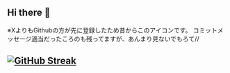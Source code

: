 ## Hi there 👋

※XよりもGithubの方が先に登録したため昔からこのアイコンです。
コミットメッセージ適当だったころのも残ってますが、あんまり見ないでもろて//


## [![GitHub Streak](https://streak-stats.demolab.com/?user=htvoffcial)](https://git.io/streak-stats)


<!--
**htvoffcial/htvoffcial** is a ✨ _special_ ✨ repository because its `README.md` (this file) appears on your GitHub profile.

Here are some ideas to get you started:

- 🔭 I’m currently working on ...
- 🌱 I’m currently learning ...
- 👯 I’m looking to collaborate on ...
- 🤔 I’m looking for help with ...
- 💬 Ask me about ...
- 📫 How to reach me: ...
- 😄 Pronouns: ...
- ⚡ Fun fact: ...
-->
